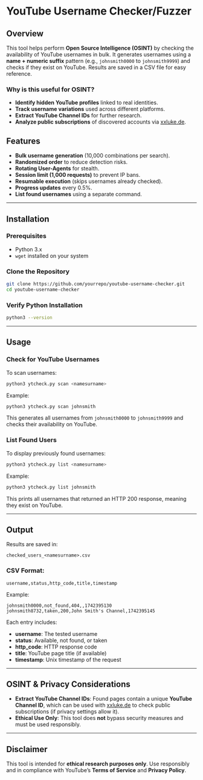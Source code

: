 # YouTube Username Checker/Fuzzer

## Overview
This tool helps perform **Open Source Intelligence (OSINT)** by checking the availability of YouTube usernames in bulk. It generates usernames using a **name + numeric suffix** pattern (e.g., `johnsmith0000` to `johnsmith9999`) and checks if they exist on YouTube. Results are saved in a CSV file for easy reference.

### Why is this useful for OSINT?
- **Identify hidden YouTube profiles** linked to real identities.
- **Track username variations** used across different platforms.
- **Extract YouTube Channel IDs** for further research.
- **Analyze public subscriptions** of discovered accounts via [xxluke.de](https://xxluke.de/subscription-history/).

## Features
- **Bulk username generation** (10,000 combinations per search).
- **Randomized order** to reduce detection risks.
- **Rotating User-Agents** for stealth.
- **Session limit (1,000 requests)** to prevent IP bans.
- **Resumable execution** (skips usernames already checked).
- **Progress updates** every 0.5%.
- **List found usernames** using a separate command.

---

## Installation
### Prerequisites
- Python 3.x
- `wget` installed on your system

### Clone the Repository
```sh
git clone https://github.com/yourrepo/youtube-username-checker.git
cd youtube-username-checker
```

### Verify Python Installation
```sh
python3 --version
```

---

## Usage
### Check for YouTube Usernames
To scan usernames:
```sh
python3 ytcheck.py scan <namesurname>
```
Example:
```sh
python3 ytcheck.py scan johnsmith
```
This generates all usernames from `johnsmith0000` to `johnsmith9999` and checks their availability on YouTube.

### List Found Users
To display previously found usernames:
```sh
python3 ytcheck.py list <namesurname>
```
Example:
```sh
python3 ytcheck.py list johnsmith
```
This prints all usernames that returned an HTTP 200 response, meaning they exist on YouTube.

---

## Output
Results are saved in:
```
checked_users_<namesurname>.csv
```

### CSV Format:
```
username,status,http_code,title,timestamp
```
Example:
```
johnsmith0000,not_found,404,,1742395130
johnsmith8732,taken,200,John Smith's Channel,1742395145
```
Each entry includes:
- **username**: The tested username
- **status**: Available, not found, or taken
- **http_code**: HTTP response code
- **title**: YouTube page title (if available)
- **timestamp**: Unix timestamp of the request

---

## OSINT & Privacy Considerations
- **Extract YouTube Channel IDs**: Found pages contain a unique **YouTube Channel ID**, which can be used with [xxluke.de](https://xxluke.de/subscription-history/) to check public subscriptions (if privacy settings allow it).
- **Ethical Use Only**: This tool does **not** bypass security measures and must be used responsibly.

---

## Disclaimer
This tool is intended for **ethical research purposes only**. Use responsibly and in compliance with YouTube’s **Terms of Service** and **Privacy Policy**.
